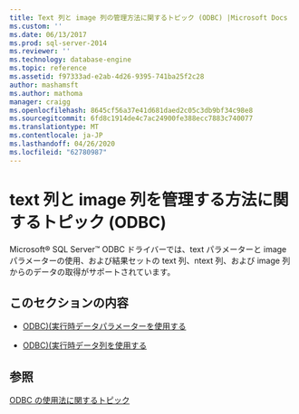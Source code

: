 ```yaml
---
title: Text 列と image 列の管理方法に関するトピック (ODBC) |Microsoft Docs
ms.custom: ''
ms.date: 06/13/2017
ms.prod: sql-server-2014
ms.reviewer: ''
ms.technology: database-engine
ms.topic: reference
ms.assetid: f97333ad-e2ab-4d26-9395-741ba25f2c28
author: mashamsft
ms.author: mathoma
manager: craigg
ms.openlocfilehash: 8645cf56a37e41d681daed2c05c3db9bf34c98e8
ms.sourcegitcommit: 6fd8c1914de4c7ac24900fe388ecc7883c740077
ms.translationtype: MT
ms.contentlocale: ja-JP
ms.lasthandoff: 04/26/2020
ms.locfileid: "62780987"
---
```

# <a name="managing-text-and-image-columns-how-to-topics-odbc"></a>text 列と image 列を管理する方法に関するトピック (ODBC)
  Microsoft® SQL Server™ ODBC ドライバーでは、text パラメーターと image パラメーターの使用、および結果セットの text 列、ntext 列、および image 列からのデータの取得がサポートされています。  
  
## <a name="in-this-section"></a>このセクションの内容  
  
-   [ODBC&#41;&#40;実行時データパラメーターを使用する](../../relational-databases/native-client-odbc-how-to/managing-text-and-image-columns-use-data-at-execution-parameters.md)  
  
-   [ODBC&#41;&#40;実行時データ列を使用する](../../relational-databases/native-client-odbc-how-to/managing-text-and-image-columns-use-data-at-execution-columns.md)  
  
## <a name="see-also"></a>参照  
 [ODBC の使用法に関するトピック](../../relational-databases/native-client-odbc-how-to/odbc-how-to-topics.md)  
  
  
